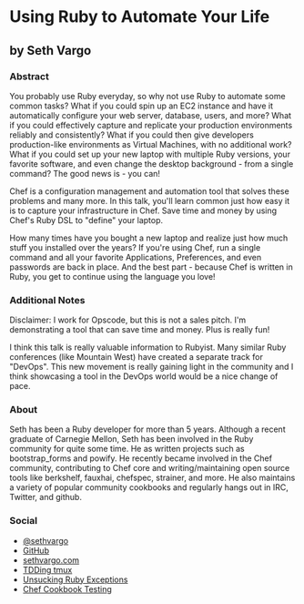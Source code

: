 Using Ruby to Automate Your Life
================================

by Seth Vargo
-------------

### Abstract
You probably use Ruby everyday, so why not use Ruby to automate some common tasks?
What if you could spin up an EC2 instance and have it automatically configure your
web server, database, users, and more? What if you could effectively capture and
replicate your production environments reliably and consistently? What if you could
then give developers production-like environments as Virtual Machines, with no
additional work? What if you could set up your new laptop with multiple Ruby versions,
your favorite software, and even change the desktop background - from a single command?
The good news is - you can!

Chef is a configuration management and automation tool that solves these problems and
many more. In this talk, you'll learn common just how easy it is to capture your
infrastructure in Chef. Save time and money by using Chef's Ruby DSL to "define" your
laptop.

How many times have you bought a new laptop and realize just how much stuff you
installed over the years? If you're using Chef, run a single command and all your 
favorite Applications, Preferences, and even passwords are back in place. And the best
part - because Chef is written in Ruby, you get to continue using the language you love!

### Additional Notes
Disclaimer: I work for Opscode, but this is not a sales pitch. I'm demonstrating a tool
that can save time and money. Plus is really fun!

I think this talk is really valuable information to Rubyist. Many similar Ruby conferences
(like Mountain West) have created a separate track for "DevOps". This new movement is
really gaining light in the community and I think showcasing a tool in the DevOps
world would be a nice change of pace.

### About
Seth has been a Ruby developer for more than 5 years. Although a recent graduate of
Carnegie Mellon, Seth has been involved in the Ruby community for quite some time.
He as written projects such as bootstrap_forms and powify. He recently became involved
in the Chef community, contributing to Chef core and writing/maintaining open source
tools like berkshelf, fauxhai, chefspec, strainer, and more. He also maintains a variety
of popular community cookbooks and regularly hangs out in IRC, Twitter, and github.

### Social
- [@sethvargo](https://twitter.com/sethvargo)
- [GitHub](https://github.com/sethvargo)
- [sethvargo.com](http://sethvargo.com)
- [TDDing tmux](http://www.confreaks.com/videos/2364-mwrc2013-tdding-tmux)
- [Unsucking Ruby Exceptions](https://speakerdeck.com/sethvargo/unsucking-ruby-exceptions)
- [Chef Cookbook Testing](https://speakerdeck.com/sethvargo/chef-cookbook-testing)

